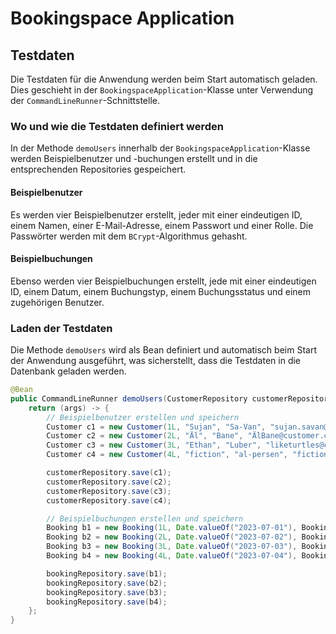 # Bookingspace Application

## Testdaten

Die Testdaten für die Anwendung werden beim Start automatisch geladen. Dies geschieht in der `BookingspaceApplication`-Klasse unter Verwendung der `CommandLineRunner`-Schnittstelle.

### Wo und wie die Testdaten definiert werden

In der Methode `demoUsers` innerhalb der `BookingspaceApplication`-Klasse werden Beispielbenutzer und -buchungen erstellt und in die entsprechenden Repositories gespeichert.

#### Beispielbenutzer

Es werden vier Beispielbenutzer erstellt, jeder mit einer eindeutigen ID, einem Namen, einer E-Mail-Adresse, einem Passwort und einer Rolle. Die Passwörter werden mit dem `BCrypt`-Algorithmus gehasht.

#### Beispielbuchungen

Ebenso werden vier Beispielbuchungen erstellt, jede mit einer eindeutigen ID, einem Datum, einem Buchungstyp, einem Buchungsstatus und einem zugehörigen Benutzer.

### Laden der Testdaten

Die Methode `demoUsers` wird als Bean definiert und automatisch beim Start der Anwendung ausgeführt, was sicherstellt, dass die Testdaten in die Datenbank geladen werden.

```java
@Bean
public CommandLineRunner demoUsers(CustomerRepository customerRepository, BookingRepository bookingRepository) {
    return (args) -> {
        // Beispielbenutzer erstellen und speichern
        Customer c1 = new Customer(1L, "Sujan", "Sa-Van", "sujan.savan@customer.ch","" , BCrypt.hashpw("123", BCrypt.gensalt()), Roles.ADMIN);
        Customer c2 = new Customer(2L, "Äl", "Bane", "ÄlBane@customer.ch","" , BCrypt.hashpw("123", BCrypt.gensalt()), Roles.MEMBER);
        Customer c3 = new Customer(3L, "Ethan", "Luber", "liketurtles@customer.ch","" , BCrypt.hashpw("123", BCrypt.gensalt()), Roles.MEMBER);
        Customer c4 = new Customer(4L, "fiction", "al-persen", "fictionalPerson@customer.ch","" , BCrypt.hashpw("123", BCrypt.gensalt()), Roles.MEMBER);

        customerRepository.save(c1);
        customerRepository.save(c2);
        customerRepository.save(c3);
        customerRepository.save(c4);

        // Beispielbuchungen erstellen und speichern
        Booking b1 = new Booking(1L, Date.valueOf("2023-07-01"), BookingTypes.FULL_DAY, BookingStatus.PENDING, 1L, c1);
        Booking b2 = new Booking(2L, Date.valueOf("2023-07-02"), BookingTypes.HALF_DAY, BookingStatus.PENDING, 2L, c2);
        Booking b3 = new Booking(3L, Date.valueOf("2023-07-03"), BookingTypes.FULL_DAY, BookingStatus.PENDING, 3L, c3);
        Booking b4 = new Booking(4L, Date.valueOf("2023-07-04"), BookingTypes.HALF_DAY, BookingStatus.PENDING, 4L, c4);

        bookingRepository.save(b1);
        bookingRepository.save(b2);
        bookingRepository.save(b3);
        bookingRepository.save(b4);
    };
}